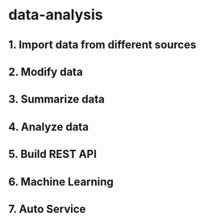 # data-analysis

## 1. Import data from different sources

## 2. Modify data

## 3. Summarize data

## 4. Analyze data

## 5. Build REST API

## 6. Machine Learning

## 7. Auto Service